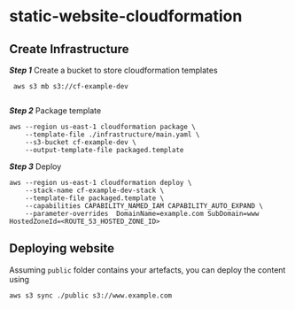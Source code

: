# static-website-cloudformation

## Create Infrastructure

***Step 1***
Create a bucket to store cloudformation templates
```shell
 aws s3 mb s3://cf-example-dev
 
``` 
***Step 2***
Package template

```shell
aws --region us-east-1 cloudformation package \
    --template-file ./infrastructure/main.yaml \
    --s3-bucket cf-example-dev \
    --output-template-file packaged.template
```

***Step 3***
Deploy

```shell
aws --region us-east-1 cloudformation deploy \
    --stack-name cf-example-dev-stack \
    --template-file packaged.template \
    --capabilities CAPABILITY_NAMED_IAM CAPABILITY_AUTO_EXPAND \
    --parameter-overrides  DomainName=example.com SubDomain=www HostedZoneId=<ROUTE_53_HOSTED_ZONE_ID>
```

## Deploying website
Assuming `public` folder contains your artefacts, you can deploy the content using 
```shell
aws s3 sync ./public s3://www.example.com
```